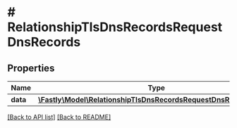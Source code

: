 # # RelationshipTlsDnsRecordsRequestDnsRecords

## Properties

Name | Type | Description | Notes
------------ | ------------- | ------------- | -------------
**data** | [**\Fastly\Model\RelationshipTlsDnsRecordsRequestDnsRecordsData[]**](RelationshipTlsDnsRecordsRequestDnsRecordsData.md) |  | [optional] 


[[Back to API list]](../../README.md#endpoints) [[Back to README]](../../README.md)
